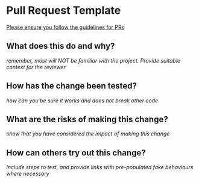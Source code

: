 # Pull Request Template

[Please ensure you follow the guidelines for PRs](https://www.some_link_with_our_guidlines.com#could_be_tweaked_per_project")

## What does this do and why?

*remember, most will NOT be familiar with the project. Provide suitable context for the reviewer*



## How has the change been tested?

*how can you be sure it works and does not break other code*



## What are the risks of making this change?

*show that you have considered the impact of making this change*



## How can others try out this change?

*Include steps to test, and provide links with pre-populated fake behaviours where necessary*
